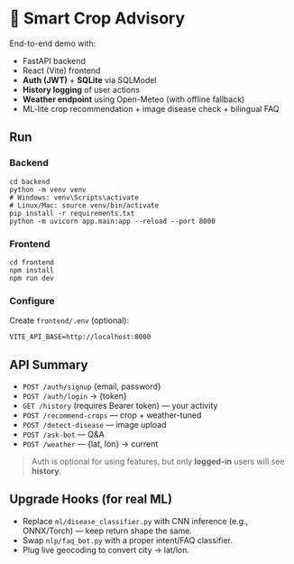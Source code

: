 # 🌾 Smart Crop Advisory 

End-to-end demo with:
- FastAPI backend
- React (Vite) frontend
- **Auth (JWT)** + **SQLite** via SQLModel
- **History logging** of user actions
- **Weather endpoint** using Open-Meteo (with offline fallback)
- ML-lite crop recommendation + image disease check + bilingual FAQ

## Run

### Backend
```
cd backend
python -m venv venv
# Windows: venv\Scripts\activate
# Linux/Mac: source venv/bin/activate
pip install -r requirements.txt
python -m uvicorn app.main:app --reload --port 8000
```

### Frontend
```
cd frontend
npm install
npm run dev
```

### Configure
Create `frontend/.env` (optional):
```
VITE_API_BASE=http://localhost:8000
```

## API Summary
- `POST /auth/signup` {email, password}
- `POST /auth/login` -> {token}
- `GET /history` (requires Bearer token) — your activity
- `POST /recommend-crops` — crop + weather-tuned
- `POST /detect-disease` — image upload
- `POST /ask-bot` — Q&A
- `POST /weather` — {lat, lon} -> current

> Auth is optional for using features, but only **logged-in** users will see **history**.

## Upgrade Hooks (for real ML)
- Replace `ml/disease_classifier.py` with CNN inference (e.g., ONNX/Torch) — keep return shape the same.
- Swap `nlp/faq_bot.py` with a proper intent/FAQ classifier.
- Plug live geocoding to convert city -> lat/lon.
